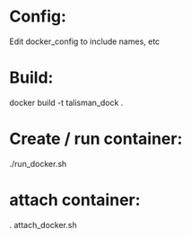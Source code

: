 # Config:
Edit docker_config to include names, etc

# Build:
docker build -t talisman_dock .

# Create / run container:
./run_docker.sh

# attach container:
. attach_docker.sh
